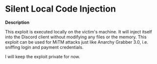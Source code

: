 # Silent Local Code Injection

**Description**

This exploit is executed locally on the victim's machine. It will inject itself into the Discord client without modifying any files or the memory. This exploit can be used for MiTM attacks just like Anarchy Grabber 3.0, i.e. sniffing login and payment credentials.

I will keep the exploit private for now.
